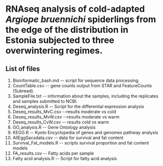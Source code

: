 # RNAseq analysis of cold-adapted _Argiope bruennichi_ spiderlings from the edge of the distribution in Estonia subjected to three overwintering regimes.

## List of files 

1. Bioinformatic_bash.md -- script for sequence data processing.
2. CountTable.csv -- gene counts output from STAR and FeatureCounts (Subread).
3. SampleFile.txt -- information about the samples, including the replicates and samples submitted to NCBI.
5. Deseq_analysis.R -- Script for the differential expression analysis
6. Deseq_results_MvC.csv --results moderate vs cold
7. Deseq_results_MvW.csv --results moderate vs warm
9. Deseq_results_CvW.csv -- results cold vs warm
10. GO_analysis.R -- Gene Ontology analysis 
11. KEGG.R -- Kyoto Encyclopedia of genes and genomes pathway analysis
12. AllEggSacsdata.csv -- data for survival and fat content 
13. Survival_Fat_models.R -- scripts survival proportion and fat content models
14. FA_results.csv -- Fatty acids per sample 
15. Fatty acid analysis.R -- Script for fatty acid analysis
